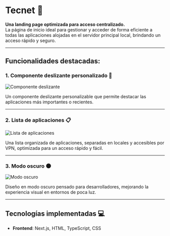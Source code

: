 
# Tecnet 🚀

**Una landing page optimizada para acceso centralizado.**  
La página de inicio ideal para gestionar y acceder de forma eficiente a todas las aplicaciones alojadas en el servidor principal local, brindando un acceso rápido y seguro.

---

## Funcionalidades destacadas:

### 1. Componente deslizante personalizado 🎨
![Componente deslizante](https://i.postimg.cc/x9PMfbYJ/slide.png)

Un componente deslizante personalizable que permite destacar las aplicaciones más importantes o recientes.

---

### 2. Lista de aplicaciones 📋
![Lista de aplicaciones](https://i.postimg.cc/Pt3DZsCd/app-light.png)

Una lista organizada de aplicaciones, separadas en locales y accesibles por VPN, optimizada para un acceso rápido y fácil.

---

### 3. Modo oscuro 🌑
![Modo oscuro](https://i.postimg.cc/QXx5Hxx6/app-dark.png)

Diseño en modo oscuro pensado para desarrolladores, mejorando la experiencia visual en entornos de poca luz.

---

## Tecnologías implementadas 💻

- **Frontend**: Next.js, HTML, TypeScript, CSS
